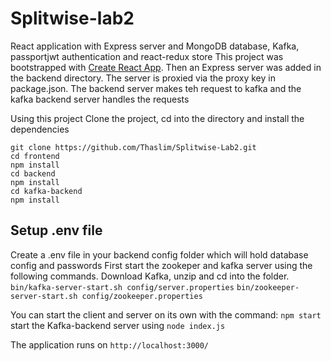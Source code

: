 # Splitwise-lab2
React application with Express server and MongoDB database, Kafka, passportjwt authentication and react-redux store 
This project was bootstrapped with [Create React App](https://github.com/facebook/create-react-app). 
Then an Express server was added in the backend directory. The server is proxied via the proxy key in package.json. The backend server makes teh request to kafka and the kafka backend server handles the requests

Using this project
Clone the project, cd into the directory and install the dependencies

```
git clone https://github.com/Thaslim/Splitwise-Lab2.git
cd frontend
npm install
cd backend
npm install
cd kafka-backend
npm install
```

## Setup .env file
Create a .env file in your backend config folder which will hold database config and passwords 
First start the zookeper and kafka server using the following commands. Download Kafka, unzip and cd into the folder.
```bin/kafka-server-start.sh config/server.properties```
```bin/zookeeper-server-start.sh config/zookeeper.properties```

You can start the client and server on its own with the command:
```npm start```
start the Kafka-backend server using 
```node index.js```

The application runs on ```http://localhost:3000/```
